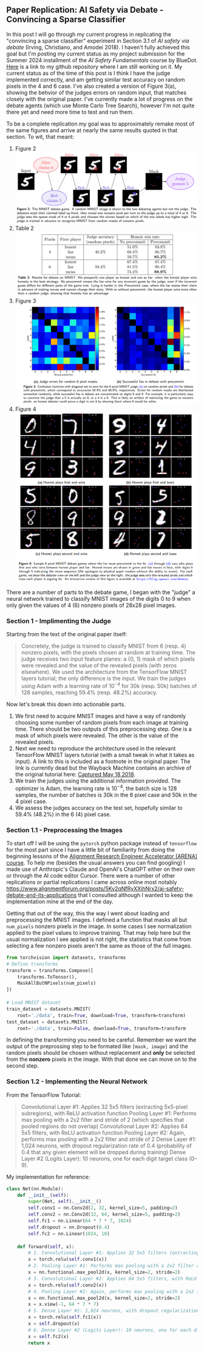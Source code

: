 ## Paper Replication: AI Safety via Debate - Convincing a Sparse Classifier

In this post I will go through my current progress in replicating the "convincing a sparse classifier" experiment in Section 3.1 of _AI safety via debate_ (Irving, Christiano, and Amodei 2018).
I haven't fully achieved this goal but I'm posting my current status as my project submission for the Summer 2024 installment of the _AI Safety Fundamentals_ course by BlueDot. [Here](https://github.com/Jackmastr/debate-game-replication) is a link to my github repository where I am still working on it. My current status as of the time of this post is I think I have the judge implemented correctly, and am getting similar test accuracy on random pixels in the 4 and 6 case. I've also created a version of Figure 3(a), showing the behvior of the judges errors on random input, that matches closely with the original paper. I've currently made a lot of progress on the debate agents (which use Monte Carlo Tree Search), however I'm not quite there yet and need more time to test and run them.

To be a complete replication my goal was to approximately remake most of the same figures and arrive at nearly the same results quoted in that section. To wit, that meant:
1. Figure 2 ![Figure 2](../images/AI_safety_via_debate_fig2.png)
2. Table 2 ![Table 2](../images/AI_safety_via_debate_tab2.png)
3. Figure 3 ![Figure 3](../images/AI_safety_via_debate_fig3.png)
4. Figure 4 ![Figure 4](../images/AI_safety_via_debate_fig4.png)

There are a number of parts to the debate game, I began with the "judge" a neural network trained to classify MNIST images of the digits 0 to 9 when only given the values of 4 (6) nonzero pixels of 28x28 pixel images.

### Section 1 - Implimenting the Judge
Starting from the text of the original paper itself:
> Concretely, the judge is trained to classify MNIST from 6 (resp. 4) nonzero pixels, with the pixels chosen at random at training time. The judge receives two input feature planes: a {0, 1} mask of which pixels were revealed and the value of the revealed pixels (with zeros elsewhere). We used the architecture from the TensorFlow MNIST layers tutorial; the only difference is the input. We train the judges using Adam with a learning rate of $10^{−4}$ for 30k (resp. 50k) batches of 128 samples, reaching 59.4% (resp. 48.2%) accuracy.

Now let's break this down into actionable parts. 
1. We first need to acquire MNIST images and have a way of randomly choosing some number of random pixels from each image at training time. There should be two outputs of this preprocessing step. One is a mask of which pixels were revealed. The other is the value of the revealed pixels.
2. Next we need to reproduce the architecture used in the relevant TensorFlow MNIST layers tutorial (with a small tweak in what it takes as input). A link to this is included as a footnote in the original paper. The link is currently dead but the Wayback Machine contains an archive of the original tutorial here: [Captured May 18 2018](https://web.archive.org/web/20180516102820/https://www.tensorflow.org/tutorials/layers#building_the_cnn_mnist_classifier).
3. We train the judges using the additional information provided. The optimizer is Adam, the learning rate is $10^{−4}$, the batch size is 128 samples, the number of batches is 30k in the 6 pixel case and 50k in the 4 pixel case.
4. We assess the judges accuracy on the test set, hopefully similar to 59.4% (48.2%) in the 6 (4) pixel case.

### Section 1.1 - Preprocessing the Images
To start off I will be using the `pytorch` python package instead of `tensorflow` for the most part since I have a little bit of familiarity from doing the beginning lessons of the [Alignment Research Engineer Accelerator (ARENA) course](https://www.arena.education/). To help me (besides the usual answers you can find googling) I made use of Anthropic's Claude and OpenAI's ChatGPT either on their own or through the AI code editor Cursor. There were a number of other replications or partial replications I came across online most notably https://www.alignmentforum.org/posts/5Kv2qNfRyXXihNrx2/ai-safety-debate-and-its-applications that I consulted although I wanted to keep the implementation mine at the end of the day.

Getting that out of the way, this the way I went about loading and preprocessing the MNIST images. I defined a function that masks all but `num_pixels` nonzero pixels in the image. In some cases I see normalization applied to the pixel values to improve training. That may help here but the usual normalization I see applied is not right, the statistics that come from selecting a few nonzero pixels aren't the same as those of the full images.
```python
from torchvision import datasets, transforms
# Define transforms
transform = transforms.Compose([
    transforms.ToTensor(),
    MaskAllButNPixels(num_pixels)
])

# Load MNIST dataset
train_dataset = datasets.MNIST(
    root='./data', train=True, download=True, transform=transform)
test_dataset = datasets.MNIST(
    root='./data', train=False, download=True, transform=transform
```
In defining the transforming you need to be careful. Remember we want the output of the preprossing step to be formated like `[mask, image]` and the random pixels should be chosen without replacement and **only** be selected from the **nonzero** pixels in the image. With that done we can move on to the second step.
### Section 1.2 - Implementing the Neural Network
From the TensorFlow Tutorial:
>Convolutional Layer #1: Applies 32 5x5 filters (extracting 5x5-pixel subregions), with ReLU activation function
Pooling Layer #1: Performs max pooling with a 2x2 filter and stride of 2 (which specifies that pooled regions do not overlap)
Convolutional Layer #2: Applies 64 5x5 filters, with ReLU activation function
Pooling Layer #2: Again, performs max pooling with a 2x2 filter and stride of 2
Dense Layer #1: 1,024 neurons, with dropout regularization rate of 0.4 (probability of 0.4 that any given element will be dropped during training)
Dense Layer #2 (Logits Layer): 10 neurons, one for each digit target class (0–9).

My implementation for reference:
```python
class Net(nn.Module):
    def __init__(self):
        super(Net, self).__init__()
        self.conv1 = nn.Conv2d(2, 32, kernel_size=5, padding=2)
        self.conv2 = nn.Conv2d(32, 64, kernel_size=5, padding=2)
        self.fc1 = nn.Linear(64 * 7 * 7, 1024)
        self.dropout = nn.Dropout(0.4)
        self.fc2 = nn.Linear(1024, 10)

    def forward(self, x):
        # 1. Convolutional Layer #1: Applies 32 5x5 filters (extracting 5x5-pixel subregions), with ReLU activation function
        x = torch.relu(self.conv1(x))
        # 2. Pooling Layer #1: Performs max pooling with a 2x2 filter and stride of 2 (which specifies that pooled regions do not overlap)
        x = nn.functional.max_pool2d(x, kernel_size=2, stride=2)
        # 3. Convolutional Layer #2: Applies 64 5x5 filters, with ReLU activation function
        x = torch.relu(self.conv2(x))
        # 4. Pooling Layer #2: Again, performs max pooling with a 2x2 filter and stride of 2
        x = nn.functional.max_pool2d(x, kernel_size=2, stride=2)
        x = x.view(-1, 64 * 7 * 7)
        # 5. Dense Layer #1: 1,024 neurons, with dropout regularization rate of 0.4 (probability of 0.4 that any given element will be dropped during training)
        x = torch.relu(self.fc1(x))
        x = self.dropout(x)
        # 6. Dense Layer #2 (Logits Layer): 10 neurons, one for each digit target class (0–9).
        x = self.fc2(x)
        return x
```
